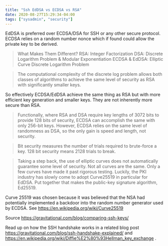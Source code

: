 ```yaml
---
title: "Ssh EdDSA vs ECDSA vs RSA"
date: 2020-08-27T15:29:34-04:00
tags: ["sysadmin", "security"]
---
```


EdDSA is preferred over ECDSA/DSA for SSH or any other secure protocol. ECDSA relies on a random number nonce which if found could allow the private key to be derived.

> What Makes Them Different?
> RSA: Integer Factorization
> DSA: Discrete Logarithm Problem & Modular Exponentiation
> ECDSA & EdDSA: Elliptic Curve Discrete Logarithm Problem

> The computational complexity of the discrete log problem allows both classes of algorithms to achieve the same level of security as RSA with significantly smaller keys.

So effectively ECDSA/EdDSA achieve the same thing as RSA but with more efficient key generation and smaller keys. They are not inherently more secure than RSA.

>  Functionally, where RSA and DSA require key lengths of 3072 bits to provide 128 bits of security, ECDSA can accomplish the same with only 256-bit keys. However, ECDSA relies on the same level of randomness as DSA, so the only gain is speed and length, not security.

> Bit security measures the number of trials required to brute-force a key. 128 bit security means 2128 trials to break.

> Taking a step back, the use of elliptic curves does not automatically guarantee some level of security. Not all curves are the same. Only a few curves have made it past rigorous testing. Luckily, the PKI industry has slowly come to adopt Curve25519 in particular for EdDSA. Put together that makes the public-key signature algorithm, Ed25519.

Curve 25519 was chosen because it was believed that the NSA had potentially implemented a backdoor into the random number generator used by ECDSA. See https://en.wikipedia.org/wiki/Curve25519

Source https://gravitational.com/blog/comparing-ssh-keys/

Read up on how the SSH handshake works in a related blog post https://gravitational.com/blog/ssh-handshake-explained/  and https://en.wikipedia.org/wiki/Diffie%E2%80%93Hellman_key_exchange .

<!--more-->

